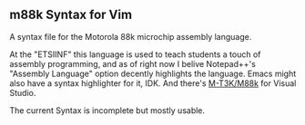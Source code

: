 m88k Syntax for Vim
-------------------
A syntax file for the Motorola 88k microchip assembly language.

At the "ETSIINF" this language is used to teach students a touch of assembly programming,
and as of right now I belive Notepad++'s "Assembly Language" option decently highlights the language.
Emacs might also have a syntax highlighter for it, IDK. And there's [M-T3K/M88k](https://github.com/M-T3K/M88K) for Visual Studio.

The current Syntax is incomplete but mostly usable.

